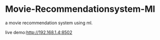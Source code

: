 # Movie-Recommendationsystem-Ml

a movie recommendation system using ml.


live demo:http://192.168.1.4:8502
